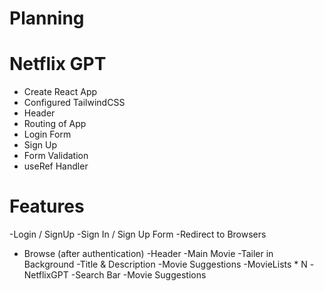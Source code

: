 # Planning

# Netflix GPT

- Create React App
- Configured TailwindCSS
- Header
- Routing of App
- Login Form 
- Sign Up
- Form Validation
- useRef Handler

# Features
-Login / SignUp
    -Sign In / Sign Up Form
    -Redirect to Browsers
- Browse (after authentication)
    -Header
    -Main Movie
        -Tailer in Background
        -Title & Description
        -Movie Suggestions
            -MovieLists * N
-NetflixGPT
    -Search Bar
    -Movie Suggestions